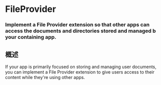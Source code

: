 # FileProvider
### Implement a File Provider extension so that other apps can access the documents and directories stored and managed b your containing app.
## 概述
If your app is primarily focused on storing and managing user documents, you can implement a File Provider extension to give users access to their content while they're using other apps.
